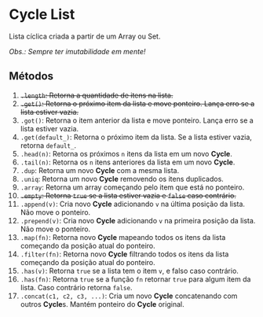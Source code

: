 # Cycle List

Lista cíclica criada a partir de um Array ou Set.

_Obs.: Sempre ter imutabilidade em mente!_

## Métodos

1. <del>`.length`: Retorna a quantidade de itens na lista.</del>
1. <del>`.get()`: Retorna o próximo item da lista e move ponteiro. Lança erro se a lista estiver vazia.</del>
1. `.got()`: Retorna o item anterior da lista e move ponteiro. Lança erro se a lista estiver vazia.
1. `.get(default_)`: Retorna o próximo item da lista. Se a lista estiver vazia, retorna `default_`.
1. `.head(n)`: Retorna os próximos `n` itens da lista em um novo **Cycle**.
1. `.tail(n)`: Retorna os `n` itens anteriores da lista em um novo **Cycle**.
1. `.dup`: Retorna um novo **Cycle** com a mesma lista.
1. `.uniq`: Retorna um novo **Cycle** removendo os itens duplicados.
1. `.array`: Retorna um array começando pelo item que está no ponteiro.
1. <del>`.empty`: Retorna `true` se a lista estiver vazia e `false` caso contrário.</del>
1. `.append(v)`: Cria novo **Cycle** adicionando `v` na última posição da lista. Não move o ponteiro.
1. `.prepend(v)`: Cria novo **Cycle** adicionando `v` na primeira posição da lista. Não move o ponteiro.
1. `.map(fn)`: Retorna novo **Cycle** mapeando todos os itens da lista começando da posição atual do ponteiro.
1. `.filter(fn)`: Retorna novo **Cycle** filtrando todos os itens da lista começando da posição atual do ponteiro.
1. `.has(v)`: Retorna `true` se a lista tem o item `v`, e falso caso contrário.
1. `.has(fn)`: Retorna `true` se a função `fn` retornar `true` para algum item da lista. Caso contrário retorna `false`.
1. `.concat(c1, c2, c3, ...)`: Cria um novo **Cycle** concatenando com outros **Cycle**s. Mantém ponteiro do **Cycle** original.
